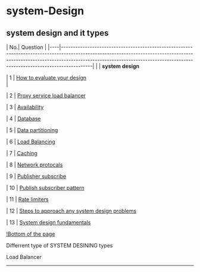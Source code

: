 # system-Design
## system design and it types

| No.| Question
|
|----|-------------------------------------------------------------------------------------------------------------------------------------------------------------------------------------------------------------------------------------------------------|
|    | **system design**

| 1  |  [How to evaluate your design](#)                                                                                                                                        
|

 | 2 |  [Proxy service load balancer](#)

 | 3 |  [Availability](#)

 | 4 |  [Database](#)

 | 5 |  [Data partitioning](#)

 | 6 |  [Load Balancing](#)

 | 7 |  [Caching](#)

 | 8 |  [Network protocals](#)

 | 9 |  [Publisher subscribe](#)

 | 10 |  [Publish subscriber pattern](#)

 | 11 |  [Rate limiters](#)

 | 12 |  [Steps to approach any system design problems](#)

 | 13 |  [System design fundamentals](#)


[!Bottom of the page](system-design-and=its=types)

<!--<p> section 1 </p>
<p> section 2 </p>-->
<p> Differrent type of SYSTEM DESINING types <br> <p> Load Balancer </p>  <hr>



















